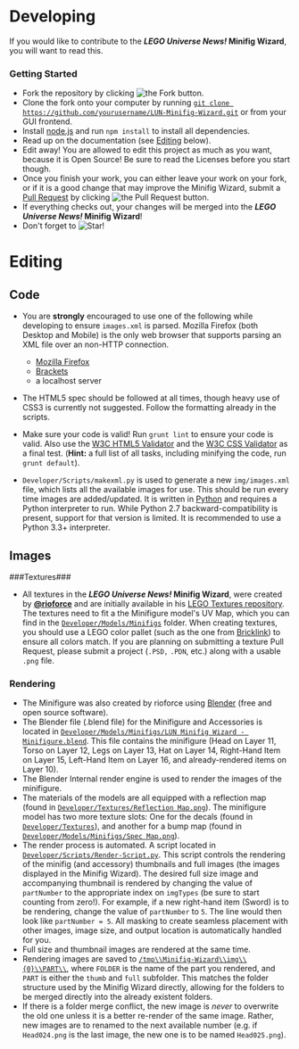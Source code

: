 # Developing #

If you would like to contribute to the **_LEGO Universe News!_ Minifig Wizard**, you will want to read this.

### Getting Started ###

* Fork the repository by clicking ![the Fork button.](http://i81.servimg.com/u/f81/16/33/06/11/forkme12.png)
* Clone the fork onto your computer by running [`git clone https://github.com/yourusername/LUN-Minifig-Wizard.git`](#) or from your GUI frontend.
* Install [node.js](http://nodejs.org/) and run `npm install` to install all dependencies.
* Read up on the documentation (see [Editing](#editing) below).
* Edit away! You are allowed to edit this project as much as you want, because it is Open Source! Be sure to read the Licenses before you start though.
* Once you finish your work, you can either leave your work on your fork, or if it is a good change that may improve the Minifig Wizard,
submit a [Pull Request](https://github.com/LEGOUniverseNews/LUN-Minifig-Wizard/pulls) by clicking ![the Pull Request button.](http://i81.servimg.com/u/f81/16/33/06/11/pullre10.png)
* If everything checks out, your changes will be merged into the **_LEGO Universe News!_ Minifig Wizard**!
* Don't forget to ![Star!](http://i81.servimg.com/u/f81/16/33/06/11/star11.png)

# Editing #

## Code ##

* You are **strongly** encouraged to use one of the following while developing to ensure `images.xml` is parsed.
Mozilla Firefox (both Desktop and Mobile) is the only web browser that supports parsing an XML file over an non-HTTP connection.

    * [Mozilla Firefox](https://www.mozilla.org/en-US/firefox/new/)
    * [Brackets](http://brackets.io/)
    * a localhost server

* The HTML5 spec should be followed at all times, though heavy use of CSS3 is currently not suggested. Follow the formatting already in the scripts.
* Make sure your code is valid! Run `grunt lint` to ensure your code is valid. Also use the [W3C HTML5 Validator](http://validator.w3.org) and the [W3C CSS Validator](http://jigsaw.w3.org/css-validator/) as a final test. (**Hint:** a full list of all tasks, including minifying the code, run `grunt default`).
* `Developer/Scripts/makexml.py` is used to generate a new `img/images.xml` file, which lists all the available images for use. This should be run every time images are added/updated.
It is written in [Python](http://python.org) and requires a Python interpreter to run. While Python 2.7 backward-compatibility is present, support for that version is limited. It is recommended to use a Python 3.3+ interpreter.

## Images ##

###Textures###

* All textures in the **_LEGO Universe News!_ Minifig Wizard**, were created by [**@rioforce**](https://github.com/rioforce) and are initially available in his [LEGO Textures repository](https://github.com/rioforce/LEGO-Textures#readme).
The textures need to fit a the Minifigure model's UV Map, which you can find in the [`Developer/Models/Minifigs`](#) folder. When creating textures, you should use a LEGO color pallet (such as the one from [Bricklink](http://www.bricklink.com/catalogColors.asp)) to ensure all colors match.
If you are planning on submitting a texture Pull Request, please submit a project (`.PSD,` `.PDN`, etc.) along with a usable `.png` file.

### Rendering ###

* The Minifigure was also created by rioforce using [Blender](http://www.blender.org) (free and open source software).
* The Blender file (.blend file) for the Minifigure and Accessories is located in [`Developer/Models/Minifigs/LUN Minifig Wizard - Minifigure.blend`](#). This file contains the minifigure (Head on Layer 11, Torso on Layer 12, Legs on Layer 13, Hat on Layer 14, Right-Hand Item on Layer 15, Left-Hand Item on Layer 16, and already-rendered items on Layer 10).
* The Blender Internal render engine is used to render the images of the minifigure.
* The materials of the models are all equipped with a reflection map (found in [`Developer/Textures/Reflection Map.png`](#)). The minifigure model has two more texture slots: One for the decals (found in [`Developer/Textures`](#)), and another for a bump map (found in [`Developer/Models/Minifigs/Spec Map.png`](#)).
* The render process is automated. A script located in [`Developer/Scripts/Render-Script.py`](#). This script controls the rendering of the minifig (and accessory) thumbnails and full images (the images displayed in the Minifig Wizard).
The desired full size image and accompanying thumbnail is rendered by changing the value of `partNumber` to the appropriate index on `imgTypes` (be sure to start counting from zero!).
For example, if a new right-hand item (Sword) is to be rendering, change the value of `partNumber` to `5`. The line would then look like `partNumber = 5`. All masking to create seamless placement with other images, image size, and output location is automatically handled for you.
* Full size and thumbnail images are rendered at the same time.
* Rendering images are saved to [`/tmp\\Minifig-Wizard\\img\\{0}\\PART\\`](#), where `FOLDER` is the name of the part you rendered, and `PART` is either the `thumb` and `full` subfolder. This matches the folder structure used by the Minifig Wizard directly, allowing for the folders to be merged directly into the already existent folders.
* If there is a folder merge conflict, the new image is _never_ to overwrite the old one unless it is a better re-render of the same image. Rather, new images are to renamed to the next available number (e.g. if `Head024.png` is the last image, the new one is to be named `Head025.png`).
